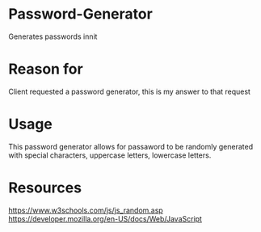 # Password-Generator
Generates passwords innit
# Reason for
Client requested a password generator, this is my answer to that request
# Usage
This password generator allows for passaword to be randomly generated with special characters, uppercase letters, lowercase letters. 
# Resources 
https://www.w3schools.com/js/js_random.asp
https://developer.mozilla.org/en-US/docs/Web/JavaScript